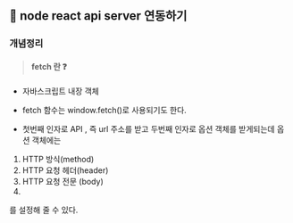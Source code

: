 ## 📌 node react api server 연동하기

### 개념정리 

> #### fetch 란 ❓
* 자바스크립트 내장 객체

* fetch 함수는 window.fetch()로 사용되기도 한다.

* 첫번째 인자로 API , 즉 url 주소를 받고 두번째 인자로 옵션 객체를 받게되는데 옵션 객체에는
1. HTTP 방식(method)
2. HTTP 요청 헤더(header)
3. HTTP 요청 전문 (body)
4. 
를 설정해 줄 수 있다.

